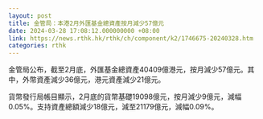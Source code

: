 ```yaml
---
layout: post
title: 金管局：本港2月外匯基金總資產按月減少57億元
date: 2024-03-28 17:08:12.000000000 +08:00
link: https://news.rthk.hk/rthk/ch/component/k2/1746675-20240328.htm
categories: rthk
---
```


金管局公布，截至2月底，外匯基金總資產40409億港元，按月減少57億元。其中，外幣資產減少36億元，港元資產減少21億元。

貨幣發行局帳目顯示，2月底的貨幣基礎19098億元，按月減少9億元，減幅0.05%。支持資產總額減少18億元，減至21179億元，減幅0.09%。
